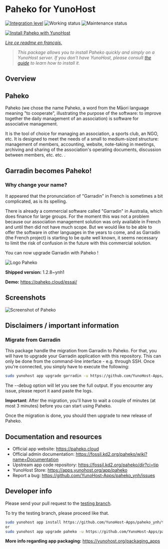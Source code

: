 <!--
N.B.: This README was automatically generated by https://github.com/YunoHost/apps/tree/master/tools/README-generator
It shall NOT be edited by hand.
-->

# Paheko for YunoHost

[![Integration level](https://dash.yunohost.org/integration/paheko.svg)](https://dash.yunohost.org/appci/app/paheko) ![Working status](https://ci-apps.yunohost.org/ci/badges/paheko.status.svg) ![Maintenance status](https://ci-apps.yunohost.org/ci/badges/paheko.maintain.svg)

[![Install Paheko with YunoHost](https://install-app.yunohost.org/install-with-yunohost.svg)](https://install-app.yunohost.org/?app=paheko)

*[Lire ce readme en français.](./README_fr.md)*

> *This package allows you to install Paheko quickly and simply on a YunoHost server.
If you don't have YunoHost, please consult [the guide](https://yunohost.org/#/install) to learn how to install it.*

## Overview

## Paheko

Paheko (we chose the name Paheko, a word from the Māori language meaning "to cooperate", illustrating the purpose of the software: to improve together the daily management of an association) is software for associative management. 

It is the tool of choice for managing an association, a sports club, an NGO, etc. It is designed to meet the needs of a small to medium-sized structure: management of members, accounting, website, note-taking in meetings, archiving and sharing of the association's operating documents, discussion between members, etc. etc. . 

## Garradin becomes Paheko! 
### Why change your name?

It appeared that the pronunciation of "Garradin" in French is sometimes a bit complicated, as is its spelling. 

There is already a commercial software called "Garradin" in Australia, which does finance for large groups. For the moment this was not a problem because our association management solution was only available in French and until then did not have much scope. But we would like to be able to offer the software in other languages in the years to come, and as Garradin (the French project) is starting to be quite well known, it seems necessary to limit the risk of confusion in the future with this commercial solution. 

You can now upgrade Garradin with Paheko !

![Logo Paheko](https://master.garradin.eu/garradin-devient-paheko/logo_v3_small-fs8.png)


**Shipped version:** 1.2.8~ynh1

**Demo:** https://paheko.cloud/essai/

## Screenshots

![Screenshot of Paheko](./doc/screenshots/screenshot.png)

## Disclaimers / important information

### Migrate from Garradin

This package handle the migration from Garradin to Paheko. For that, you will have to upgrade your Garradin application with this repository. This can only be done from the command-line interface - e.g. through SSH. Once you're connected, you simply have to execute the following:

```bash
sudo yunohost app upgrade garradin -u https://github.com/YunoHost-Apps/paheko_ynh/tree/garradin-migration --debug
```

The --debug option will let you see the full output. If you encounter any issue, please report it aand paste the logs.

**Important**: After the migration, you'll have to wait a couple of minutes (at most 3 minutes) before you can start using Paheko.

Once the migration is done, you should then upgrade to new release of Paheko.

## Documentation and resources

* Official app website: <https://paheko.cloud>
* Official admin documentation: <https://fossil.kd2.org/paheko/wiki?name=Documentation>
* Upstream app code repository: <https://fossil.kd2.org/paheko/dir?ci=tip>
* YunoHost Store: <https://apps.yunohost.org/app/paheko>
* Report a bug: <https://github.com/YunoHost-Apps/paheko_ynh/issues>

## Developer info

Please send your pull request to the [testing branch](https://github.com/YunoHost-Apps/paheko_ynh/tree/testing).

To try the testing branch, please proceed like that.

``` bash
sudo yunohost app install https://github.com/YunoHost-Apps/paheko_ynh/tree/testing --debug
or
sudo yunohost app upgrade paheko -u https://github.com/YunoHost-Apps/paheko_ynh/tree/testing --debug
```

**More info regarding app packaging:** <https://yunohost.org/packaging_apps>
